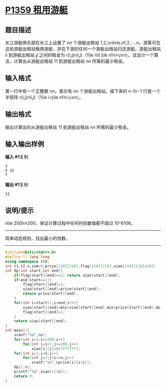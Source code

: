 # [P1359 租用游艇](https://www.luogu.com.cn/problem/P1359)

## 题目描述

长江游艇俱乐部在长江上设置了 n*n* 个游艇出租站 1,2,\cdots,n1,2,⋯,*n*。游客可在这些游艇出租站租用游艇，并在下游的任何一个游艇出租站归还游艇。游艇出租站 i*i* 到游艇出租站 j*j* 之间的租金为 r(i,j)*r*(*i*,*j*)（1\le i\lt j\le n1≤*i*<*j*≤*n*）。试设计一个算法，计算出从游艇出租站 11 到游艇出租站 n*n* 所需的最少租金。

## 输入格式

第一行中有一个正整数 n*n*，表示有 n*n* 个游艇出租站。接下来的 n-1*n*−1 行是一个半矩阵 r(i,j)*r*(*i*,*j*)（1\le i<j\le n1≤*i*<*j*≤*n*）。

## 输出格式

输出计算出的从游艇出租站 11 到游艇出租站 n*n* 所需的最少租金。

## 输入输出样例

**输入 #1**复制

```
3
5 15
7
```

**输出 #1**复制

```
12
```

## 说明/提示

n\le 200*n*≤200，保证计算过程中任何时刻数值都不超过 10^6106。



***

简单动态规划，找出最小的钱数。

***



```c++
#include<bits/stdc++.h>
#define ll long long
using namespace std;
int t1,t2,n,sum=0,price[210][210],flag[210][210],xiao[210][210]={0};
int dp(int start,int end){
	if(flag[start][end]==1)	return xiao[start][end];
	if(end-start==1){
		flag[start][end]=1;
		xiao[start][end]=price[start][end];
		return price[start][end];
	}	
	for(int i=start+1;i<end;i++){
		xiao[start][end]=min(xiao[start][end],min(price[start][end],dp(start,i)+dp(i,end)));
		flag[start][end]=1;
	}
	return xiao[start][end];
}
int main(){
	scanf("%d",&n);
	for(int i=1;i<=200;i++)
		for(int j=i+1;j<=200;j++)
			xiao[i][j]=0x7fffffff;
	for(int i=1;i<n;i++)
		for(int j=1;j+i<=n;j++)
			scanf("%d",&price[i][i+j]);
	dp(1,n);
	printf("%d",xiao[1][n]);
	return 0;
}
```


